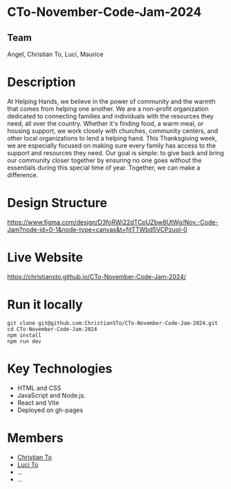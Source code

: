 # CTo-November-Code-Jam-2024

## Team
Angel, Christian To, Luci, Maurice

# Description
At Helping Hands, we believe in the power of community and the warmth that comes from helping one another. We are a non-profit organization dedicated to connecting families and individuals with the resources they need, all over the country. Whether it's finding food, a warm meal, or housing support, we work closely with churches, community centers, and other local organizations to lend a helping hand. This Thanksgiving week, we are especially focused on making sure every family has access to the support and resources they need. Our goal is simple: to give back and bring our community closer together by ensuring no one goes without the essentials during this special time of year. Together, we can make a difference.


# Design Structure
https://www.figma.com/design/D3foRWi22dTCpUZbw8UtWg/Nov.-Code-Jam?node-id=0-1&node-type=canvas&t=fjtTTWbd5VCPzuol-0

# Live Website
https://christiansto.github.io/CTo-November-Code-Jam-2024/

# Run it locally
```
git clone git@github.com:ChristianSTo/CTo-November-Code-Jam-2024.git
cd CTo-November-Code-Jam-2024
npm install
npm run dev

```

# Key Technologies
+ HTML and CSS
+ JavaScript and Node.js.
+ React and Vite
+ Deployed on gh-pages

# Members
+ [Christian To](https://github.com/ChristianSTo)
+ [Luci To](https://github.com/Lu-guzman)
+ ...
+ ...
